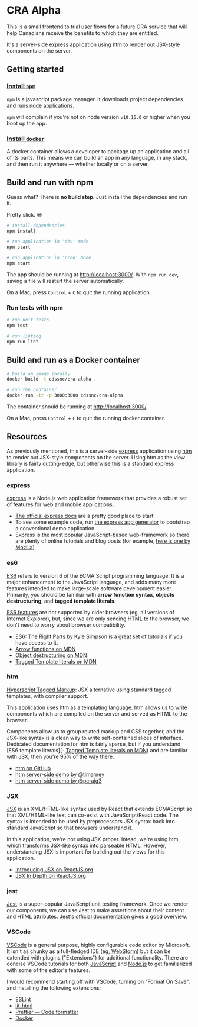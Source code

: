 # CRA Alpha

This is a small frontend to trial user flows for a future CRA service that will help Canadians receive the benefits to which they are entitled.

It's a server-side [express](https://expressjs.com/) application using [htm](https://github.com/developit/htm) to render out JSX-style components on the server.

## Getting started

### [Install `npm`](https://www.npmjs.com/get-npm)

`npm` is a javascript package manager. It downloads project dependencies and runs node applications.

`npm` will complain if you're not on node version `v10.15.0` or higher when you boot up the app.

### [Install `docker`](https://docs.docker.com/install/)

A docker container allows a developer to package up an application and all of its parts. This means we can build an app in any language, in any stack, and then run it anywhere — whether locally or on a server.

## Build and run with npm

Guess what? There is **no build step**. Just install the dependencies and run it.

Pretty slick. 😎

```bash
# install dependencies
npm install

# run application in 'dev' mode
npm start

# run application in 'prod' mode
npm start
```

The app should be running at [http://localhost:3000/](http://localhost:3000/). With `npm run dev`, saving a file will restart the server automatically.

On a Mac, press `Control` + `C` to quit the running application.

### Run tests with npm

```bash
# run unit tests
npm test

# run linting
npm run lint
```

## Build and run as a Docker container

```bash
# build an image locally
docker build -t cdssnc/cra-alpha .

# run the container
docker run -it -p 3000:3000 cdssnc/cra-alpha
```

The container should be running at [http://localhost:3000/](http://localhost:3000/).

On a Mac, press `Control` + `C` to quit the running docker container.

## Resources

As previously mentioned, this is a server-side [express](https://expressjs.com/) application using [htm](https://github.com/developit/htm) to render out JSX-style components on the server. Using htm as the view library is fairly cutting-edge, but otherwise this is a standard express application.

### express

[express](https://expressjs.com/) is a Node.js web application framework that provides a robust set of features for web and mobile applications.

- [The official express docs](https://expressjs.com/en/starter/installing.html) are a pretty good place to start
- To see some example code, run [the express app generator](https://expressjs.com/en/starter/generator.html) to bootstrap a conventional demo application
- Express is the most popular JavaScript-based web-framework so there are plenty of online tutorials and blog posts (for example, [here is one by Mozilla](https://developer.mozilla.org/en-US/docs/Learn/Server-side/Express_Nodejs))

### es6

[ES6](https://www.makeuseof.com/tag/es6-javascript-programmers-need-know/) refers to version 6 of the ECMA Script programming language. It is a major enhancement to the JavaScript language, and adds many more features intended to make large-scale software development easier. Primarily, you should be familiar with **arrow function syntax**, **objects destructuring**, and **tagged template literals**.

[ES6 features](https://caniuse.com/#search=es6) are not supported by older browsers (eg, all versions of Internet Explorer), but, since we are only sending HTML to the browser, we don't need to worry about browser compatibility.

- [ES6: The Right Parts](https://www.pluralsight.com/courses/es6-the-right-parts) by Kyle Simpson is a great set of tutorials if you have access to it.
- [Arrow functions on MDN](https://developer.mozilla.org/en-US/docs/Web/JavaScript/Reference/Functions/Arrow_functions)
- [Object destructuring on MDN](https://developer.mozilla.org/en-US/docs/Web/JavaScript/Reference/Operators/Destructuring_assignment)
- [Tagged Template literals on MDN](https://developer.mozilla.org/en-US/docs/Web/JavaScript/Reference/Template_literals)


### htm

[Hyperscript Tagged Markup](https://github.com/developit/htm): JSX alternative using standard tagged templates, with compiler support.

This application uses htm as a templating language. htm allows us to write components which are compiled on the server and served as HTML to the browser.

Components allow us to group related markup and CSS together, and the JSX-like syntax is a clean way to write self-contained slices of interface. Dedicated documentation for htm is fairly sparse, but if you understand [ES6 template literals](- [Tagged Template literals on MDN](https://developer.mozilla.org/en-US/docs/Web/JavaScript/Reference/Template_literals)) and are familiar with [JSX](https://reactjs.org/docs/introducing-jsx.html), then you're 95% of the way there.

- [htm on GitHub](https://github.com/developit/htm)
- [htm server-side demo by @timarney](https://github.com/timarney/htm-ssr-demo)
- [htm server-side demo by @pcraig3](https://github.com/pcraig3/az-htm)

### JSX

[JSX](https://www.reactenlightenment.com/react-jsx/5.1.html) is an XML/HTML-like syntax used by React that extends ECMAScript so that XML/HTML-like text can co-exist with JavaScript/React code. The syntax is intended to be used by preprocessors JSX syntax back into standard JavaScript so that browsers understand it.

In this application, we're not using JSX proper. Intead, we're using htm, which transforms JSX-like syntax into parseable HTML. However, understanding JSX is important for building out the views for this application.

- [Introducing JSX on ReactJS.org](https://reactjs.org/docs/introducing-jsx.html)
- [JSX In Depth on ReactJS.org](https://reactjs.org/docs/jsx-in-depth.html)

### jest

[Jest](https://jestjs.io/en/) is a super-popular JavaScript unit testing framework. Once we render our components, we can use Jest to make assertions about their content and HTML attributes. [Jest's official documentation](https://jestjs.io/docs/en/getting-started) gives a good overview.


### VSCode

[VSCode](https://code.visualstudio.com/) is a general purpose, highly configurable code editor by Microsoft. It isn't as chunky as a full-fledged IDE (eg, [WebStorm](https://www.jetbrains.com/webstorm/)) but it can be extended with plugins ("Extensions") for additional functionality. There are concise VSCode tutorials for both [JavaScript](https://code.visualstudio.com/docs/nodejs/working-with-javascript) and [Node.js](https://code.visualstudio.com/docs/nodejs/nodejs-tutorial) to get familiarized with some of the editor's features.

I would recommend starting off with VSCode, turning on "Format On Save", and installing the following extensions:

- [ESLint](https://marketplace.visualstudio.com/itemdetails?itemName=dbaeumer.vscode-eslint)
- [lit-html](https://marketplace.visualstudio.com/itemdetails?itemName=bierner.lit-html)
- [Prettier — Code formatter](https://marketplace.visualstudio.com/itemdetails?itemName=esbenp.prettier-vscode)
- [Docker](https://marketplace.visualstudio.com/itemdetails?itemName=PeterJausovec.vscode-docker)
